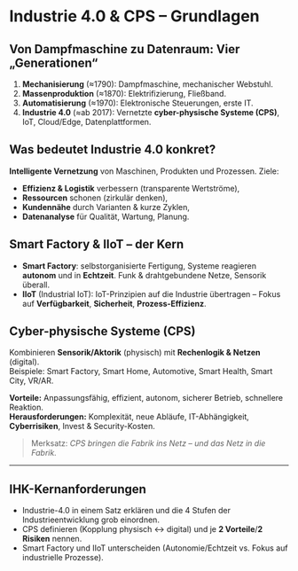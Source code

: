 # Industrie 4.0 & CPS – Grundlagen

## Von Dampfmaschine zu Datenraum: Vier „Generationen“
1) **Mechanisierung** (≈1790): Dampfmaschine, mechanischer Webstuhl.  
2) **Massenproduktion** (≈1870): Elektrifizierung, Fließband.  
3) **Automatisierung** (≈1970): Elektronische Steuerungen, erste IT.  
4) **Industrie 4.0** (≈ab 2017): Vernetzte **cyber-physische Systeme (CPS)**, IoT, Cloud/Edge, Datenplattformen.

## Was bedeutet Industrie 4.0 konkret?
**Intelligente Vernetzung** von Maschinen, Produkten und Prozessen. Ziele:  
- **Effizienz & Logistik** verbessern (transparente Wertströme),  
- **Ressourcen** schonen (zirkulär denken),  
- **Kundennähe** durch Varianten & kurze Zyklen,  
- **Datenanalyse** für Qualität, Wartung, Planung.

## Smart Factory & IIoT – der Kern
- **Smart Factory**: selbstorganisierte Fertigung, Systeme reagieren **autonom** und in **Echtzeit**. Funk & drahtgebundene Netze, Sensorik überall.  
- **IIoT** (Industrial IoT): IoT-Prinzipien auf die Industrie übertragen – Fokus auf **Verfügbarkeit**, **Sicherheit**, **Prozess-Effizienz**.

## Cyber-physische Systeme (CPS)
Kombinieren **Sensorik/Aktorik** (physisch) mit **Rechenlogik & Netzen** (digital).  
Beispiele: Smart Factory, Smart Home, Automotive, Smart Health, Smart City, VR/AR.  

**Vorteile:** Anpassungsfähig, effizient, autonom, sicherer Betrieb, schnellere Reaktion.  
**Herausforderungen:** Komplexität, neue Abläufe, IT-Abhängigkeit, **Cyberrisiken**, Invest & Security-Kosten.

> Merksatz: *CPS bringen die Fabrik ins Netz – und das Netz in die Fabrik.*
---

## IHK-Kernanforderungen
- Industrie-4.0 in einem Satz erklären und die 4 Stufen der Industrieentwicklung grob einordnen.
- CPS definieren (Kopplung physisch ↔ digital) und je **2 Vorteile**/**2 Risiken** nennen.
- Smart Factory und IIoT unterscheiden (Autonomie/Echtzeit vs. Fokus auf industrielle Prozesse).
